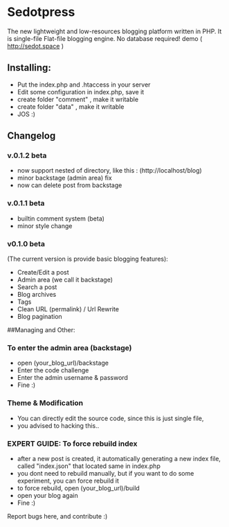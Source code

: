 # Sedotpress
The new lightweight and low-resources blogging platform written in PHP. It is single-file Flat-file blogging engine. No database required! demo ( http://sedot.space )

## Installing:
* Put the index.php and .htaccess in your server
* Edit some configuration in index.php, save it
* create folder "comment" , make it writable
* create folder "data" , make it writable
* JOS :)

## Changelog

### v.0.1.2 beta
* now support nested of directory, like this : (http://localhost/blog)
* minor backstage (admin area) fix
* now can delete post from backstage

### v.0.1.1 beta
* builtin comment system (beta)
* minor style change

### v0.1.0 beta
(The current version is provide basic blogging features):
* Create/Edit a post
* Admin area (we call it backstage)
* Search a post
* Blog archives
* Tags
* Clean URL (permalink) / Url Rewrite
* Blog pagination

##Managing and Other:

### To enter the admin area (backstage)
* open (your_blog_url)/backstage
* Enter the code challenge
* Enter the admin username & password
* Fine :)

### Theme & Modification
* You can directly edit the source code, since this is just single file,
* you advised to hacking this..


### EXPERT GUIDE: To force rebuild index
* after a new post is created, it automatically generating a new index file, called "index.json" that located same in index.php
* you dont need to rebuild manually, but if you want to do some experiment, you can force rebuild it
* to force rebuild, open (your_blog_url)/build
* open your blog again
* Fine :)

Report bugs here, and contribute :)
